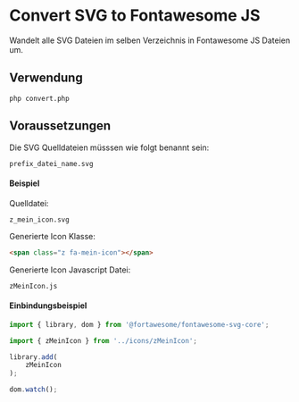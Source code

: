# Convert SVG to Fontawesome JS

Wandelt alle SVG Dateien im selben Verzeichnis in Fontawesome JS Dateien um.

## Verwendung

```
php convert.php
```

## Voraussetzungen

Die SVG Quelldateien müsssen wie folgt benannt sein:

```
prefix_datei_name.svg
```

#### Beispiel

Quelldatei:
```
z_mein_icon.svg
```

Generierte Icon Klasse:
```HTML
<span class="z fa-mein-icon"></span>
```

Generierte Icon Javascript Datei:

```
zMeinIcon.js
```

#### Einbindungsbeispiel

```Javascript
import { library, dom } from '@fortawesome/fontawesome-svg-core';

import { zMeinIcon } from '../icons/zMeinIcon';

library.add(
    zMeinIcon
);

dom.watch();
```
